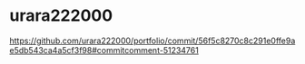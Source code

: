 # urara222000
https://github.com/urara222000/portfolio/commit/56f5c8270c8c291e0ffe9ae5db543ca4a5cf3f98#commitcomment-51234761

